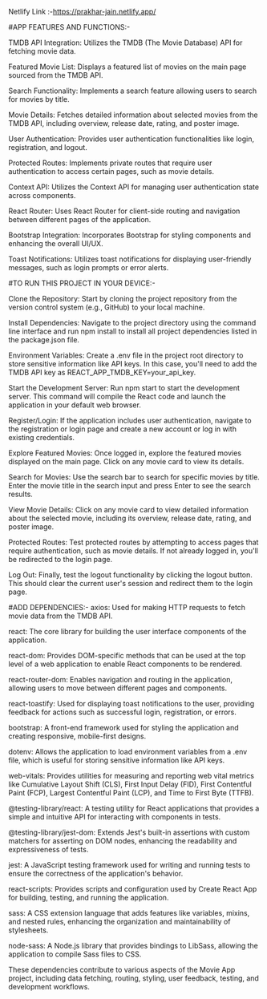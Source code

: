 Netlify Link :-https://prakhar-jain.netlify.app/

#APP FEATURES AND FUNCTIONS:-

TMDB API Integration: Utilizes the TMDB (The Movie Database) API for fetching movie data.

Featured Movie List: Displays a featured list of movies on the main page sourced from the TMDB API.

Search Functionality: Implements a search feature allowing users to search for movies by title.

Movie Details: Fetches detailed information about selected movies from the TMDB API, including overview, release date, rating, and poster image.

User Authentication: Provides user authentication functionalities like login, registration, and logout.

Protected Routes: Implements private routes that require user authentication to access certain pages, such as movie details.

Context API: Utilizes the Context API for managing user authentication state across components.

React Router: Uses React Router for client-side routing and navigation between different pages of the application.

Bootstrap Integration: Incorporates Bootstrap for styling components and enhancing the overall UI/UX.

Toast Notifications: Utilizes toast notifications for displaying user-friendly messages, such as login prompts or error alerts.


#TO RUN THIS PROJECT IN YOUR DEVICE:-

Clone the Repository: Start by cloning the project repository from the version control system (e.g., GitHub) to your local machine.

Install Dependencies: Navigate to the project directory using the command line interface and run npm install to install all project dependencies listed in the package.json file.

Environment Variables: Create a .env file in the project root directory to store sensitive information like API keys. In this case, you'll need to add the TMDB API key as REACT_APP_TMDB_KEY=your_api_key.

Start the Development Server: Run npm start to start the development server. This command will compile the React code and launch the application in your default web browser.

Register/Login: If the application includes user authentication, navigate to the registration or login page and create a new account or log in with existing credentials.

Explore Featured Movies: Once logged in, explore the featured movies displayed on the main page. Click on any movie card to view its details.

Search for Movies: Use the search bar to search for specific movies by title. Enter the movie title in the search input and press Enter to see the search results.

View Movie Details: Click on any movie card to view detailed information about the selected movie, including its overview, release date, rating, and poster image.

Protected Routes: Test protected routes by attempting to access pages that require authentication, such as movie details. If not already logged in, you'll be redirected to the login page.

Log Out: Finally, test the logout functionality by clicking the logout button. This should clear the current user's session and redirect them to the login page.

#ADD DEPENDENCIES:-
axios: Used for making HTTP requests to fetch movie data from the TMDB API.

react: The core library for building the user interface components of the application.

react-dom: Provides DOM-specific methods that can be used at the top level of a web application to enable React components to be rendered.

react-router-dom: Enables navigation and routing in the application, allowing users to move between different pages and components.

react-toastify: Used for displaying toast notifications to the user, providing feedback for actions such as successful login, registration, or errors.

bootstrap: A front-end framework used for styling the application and creating responsive, mobile-first designs.

dotenv: Allows the application to load environment variables from a .env file, which is useful for storing sensitive information like API keys.

web-vitals: Provides utilities for measuring and reporting web vital metrics like Cumulative Layout Shift (CLS), First Input Delay (FID), First Contentful Paint (FCP), Largest Contentful Paint (LCP), and Time to First Byte (TTFB).

@testing-library/react: A testing utility for React applications that provides a simple and intuitive API for interacting with components in tests.

@testing-library/jest-dom: Extends Jest's built-in assertions with custom matchers for asserting on DOM nodes, enhancing the readability and expressiveness of tests.

jest: A JavaScript testing framework used for writing and running tests to ensure the correctness of the application's behavior.

react-scripts: Provides scripts and configuration used by Create React App for building, testing, and running the application.

sass: A CSS extension language that adds features like variables, mixins, and nested rules, enhancing the organization and maintainability of stylesheets.

node-sass: A Node.js library that provides bindings to LibSass, allowing the application to compile Sass files to CSS.

These dependencies contribute to various aspects of the Movie App project, including data fetching, routing, styling, user feedback, testing, and development workflows.

